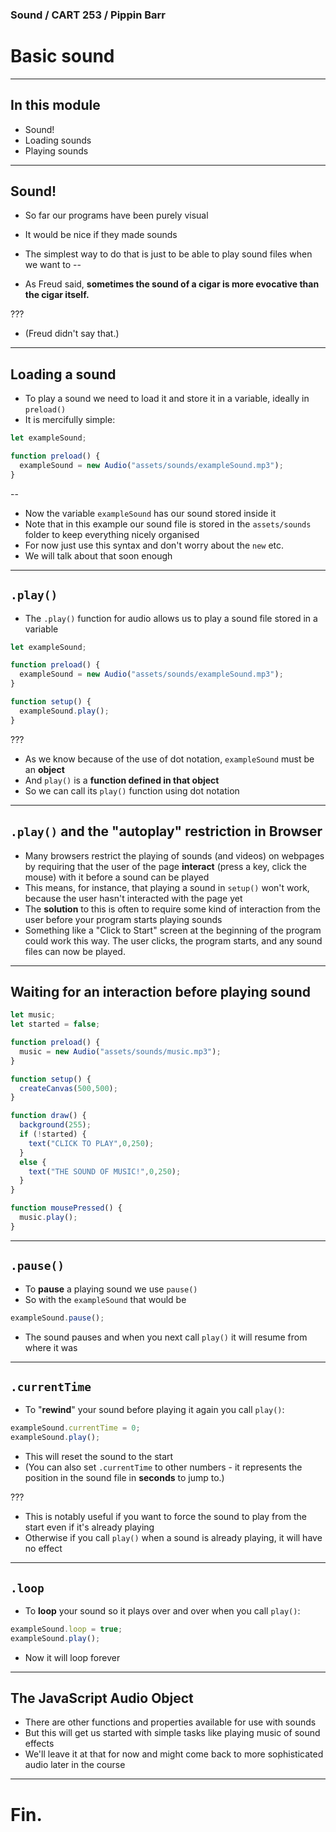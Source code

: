 ### Sound / CART 253 / Pippin Barr

# Basic sound

---

## In this module

- Sound!
- Loading sounds
- Playing sounds

---

## Sound!

- So far our programs have been purely visual
- It would be nice if they made sounds
- The simplest way to do that is just to be able to play sound files when we want to
--

- As Freud said, __sometimes the sound of a cigar is more evocative than the cigar itself.__

???

- (Freud didn't say that.)

---

## Loading a sound

- To play a sound we need to load it and store it in a variable, ideally in `preload()`
- It is mercifully simple:

```javascript
let exampleSound;

function preload() {
  exampleSound = new Audio("assets/sounds/exampleSound.mp3");
}
```
--

- Now the variable `exampleSound` has our sound stored inside it
- Note that in this example our sound file is stored in the `assets/sounds` folder to keep everything nicely organised
- For now just use this syntax and don't worry about the `new` etc.
- We will talk about that soon enough

---

## `.play()`

- The `.play()` function for audio allows us to play a sound file stored in a variable

```javascript
let exampleSound;

function preload() {
  exampleSound = new Audio("assets/sounds/exampleSound.mp3");
}

function setup() {
  exampleSound.play();
}
```

???

- As we know because of the use of dot notation, `exampleSound` must be an __object__
- And `play()` is a __function defined in that object__
- So we can call its `play()` function using dot notation

---

## `.play()` and the "autoplay" restriction in Browser

- Many browsers restrict the playing of sounds (and videos) on webpages by requiring that the user of the page __interact__ (press a key, click the mouse) with it before a sound can be played
- This means, for instance, that playing a sound in `setup()` won't work, because the user hasn't interacted with the page yet
- The __solution__ to this is often to require some kind of interaction from the user before your program starts playing sounds
- Something like a "Click to Start" screen at the beginning of the program could work this way. The user clicks, the program starts, and any sound files can now be played.

---

## Waiting for an interaction before playing sound

```javascript
let music;
let started = false;

function preload() {
  music = new Audio("assets/sounds/music.mp3");
}

function setup() {
  createCanvas(500,500);
}

function draw() {
  background(255);
  if (!started) {
    text("CLICK TO PLAY",0,250);
  }
  else {
    text("THE SOUND OF MUSIC!",0,250);
  }
}

function mousePressed() {
  music.play();
}
```


---

## `.pause()`

- To __pause__ a playing sound we use `pause()`
- So with the `exampleSound` that would be

```javascript
exampleSound.pause();
```

- The sound pauses and when you next call `play()` it will resume from where it was

---

## `.currentTime`

- To "__rewind__" your sound before playing it again you call `play()`:

```javascript
exampleSound.currentTime = 0;
exampleSound.play();
```

- This will reset the sound to the start
- (You can also set `.currentTime` to other numbers - it represents the position in the sound file in __seconds__ to jump to.)

???

- This is notably useful if you want to force the sound to play from the start even if it's already playing
- Otherwise if you call `play()` when a sound is already playing, it will have no effect

---

## `.loop`

- To __loop__ your sound so it plays over and over when you call `play()`:

```javascript
exampleSound.loop = true;
exampleSound.play();
```

- Now it will loop forever

---

## The JavaScript Audio Object

- There are other functions and properties available for use with sounds
- But this will get us started with simple tasks like playing music of sound effects
- We'll leave it at that for now and might come back to more sophisticated audio later in the course

---

# Fin.
